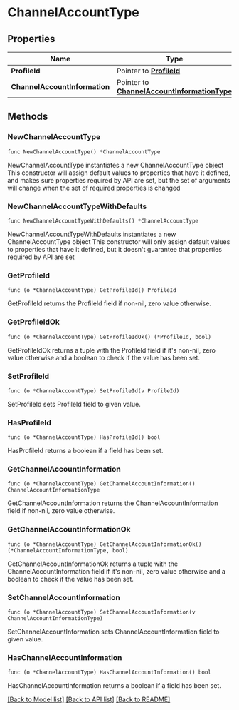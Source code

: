 # ChannelAccountType

## Properties

Name | Type | Description | Notes
------------ | ------------- | ------------- | -------------
**ProfileId** | Pointer to [**ProfileId**](ProfileId.md) |  | [optional] 
**ChannelAccountInformation** | Pointer to [**ChannelAccountInformationType**](ChannelAccountInformationType.md) |  | [optional] 

## Methods

### NewChannelAccountType

`func NewChannelAccountType() *ChannelAccountType`

NewChannelAccountType instantiates a new ChannelAccountType object
This constructor will assign default values to properties that have it defined,
and makes sure properties required by API are set, but the set of arguments
will change when the set of required properties is changed

### NewChannelAccountTypeWithDefaults

`func NewChannelAccountTypeWithDefaults() *ChannelAccountType`

NewChannelAccountTypeWithDefaults instantiates a new ChannelAccountType object
This constructor will only assign default values to properties that have it defined,
but it doesn't guarantee that properties required by API are set

### GetProfileId

`func (o *ChannelAccountType) GetProfileId() ProfileId`

GetProfileId returns the ProfileId field if non-nil, zero value otherwise.

### GetProfileIdOk

`func (o *ChannelAccountType) GetProfileIdOk() (*ProfileId, bool)`

GetProfileIdOk returns a tuple with the ProfileId field if it's non-nil, zero value otherwise
and a boolean to check if the value has been set.

### SetProfileId

`func (o *ChannelAccountType) SetProfileId(v ProfileId)`

SetProfileId sets ProfileId field to given value.

### HasProfileId

`func (o *ChannelAccountType) HasProfileId() bool`

HasProfileId returns a boolean if a field has been set.

### GetChannelAccountInformation

`func (o *ChannelAccountType) GetChannelAccountInformation() ChannelAccountInformationType`

GetChannelAccountInformation returns the ChannelAccountInformation field if non-nil, zero value otherwise.

### GetChannelAccountInformationOk

`func (o *ChannelAccountType) GetChannelAccountInformationOk() (*ChannelAccountInformationType, bool)`

GetChannelAccountInformationOk returns a tuple with the ChannelAccountInformation field if it's non-nil, zero value otherwise
and a boolean to check if the value has been set.

### SetChannelAccountInformation

`func (o *ChannelAccountType) SetChannelAccountInformation(v ChannelAccountInformationType)`

SetChannelAccountInformation sets ChannelAccountInformation field to given value.

### HasChannelAccountInformation

`func (o *ChannelAccountType) HasChannelAccountInformation() bool`

HasChannelAccountInformation returns a boolean if a field has been set.


[[Back to Model list]](../README.md#documentation-for-models) [[Back to API list]](../README.md#documentation-for-api-endpoints) [[Back to README]](../README.md)


